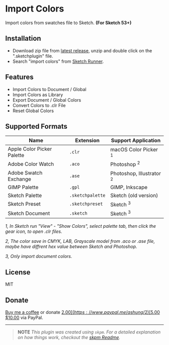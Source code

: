 # Import Colors

Import colors from swatches file to Sketch.  **(For Sketch 53+)**

## Installation

- Download zip file from [latest release](https://github.com/Ashung/import-colors-sketch/releases/latest), unzip and double click on the ".sketchplugin" file.
- Search "import colors" from [Sketch Runner](http://sketchrunner.com/).

## Features

- Import Colors to Document / Global
- Import Colors as Library
- Export Document / Global Colors
- Convert Colors to .clr File
- Reset Global Colors

## Supported Formats

| Name                       | Extension        | Support Application                 |
| -------------------------- | ---------------- | ----------------------------------- |
| Apple Color Picker Palette | `.clr`           | macOS Color Picker <sup>1</sup>     |
| Adobe Color Watch          | `.aco`           | Photoshop <sup>2</sup>              |
| Adobe Swatch Exchange      | `.ase`           | Photoshop, Illustrator <sup>2</sup> |
| GIMP Palette               | `.gpl`           | GIMP, Inkscape                      |
| Sketch Palette             | `.sketchpalette` | Sketch (old version)                |
| Sketch Preset              | `.sketchpreset`  | Sketch <sup>3</sup>                 |
| Sketch Document            | `.sketch`        | Sketch <sup>3</sup>                 |

*1, In Sketch run "View" - "Show Colors", select palette tab, then click the gear icon, to open .clr files.*

*2, The color save in CMYK, LAB, Grayscale model from .aco or .ase file, maybe have diffrent hex value between Sketch and Photoshop.*

*3, Only import document colors.*

## License

MIT

## Donate

[Buy me a coffee](https://www.buymeacoffee.com/ashung) or donate [$2.00](https://www.paypal.me/ashung/2) [$5.00](https://www.paypal.me/ashung/5) [$10.00](https://www.paypal.me/ashung/10) via PayPal.

-----

> **NOTE**
> _This plugin was created using `skpm`. For a detailed explanation on how things work, checkout the [skpm Readme](https://github.com/skpm/skpm/blob/master/README.md)._
